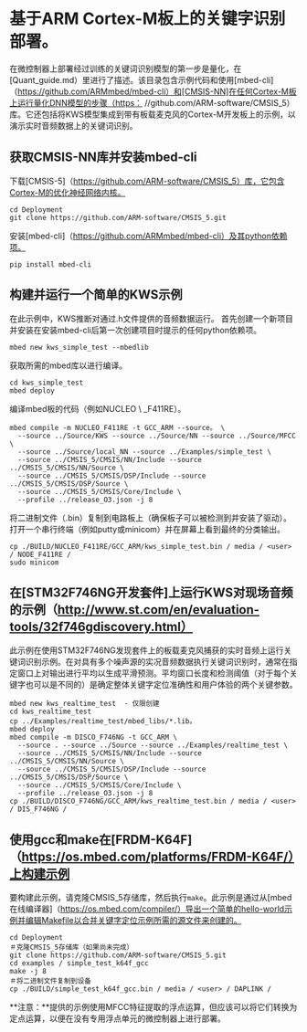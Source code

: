 # 基于ARM Cortex-M板上的关键字识别部署。
在微控制器上部署经过训练的关键词识别模型的第一步是量化，在[Quant_guide.md）里进行了描述。该目录包含示例代码和使用[mbed-cli]（https://github.com/ARMmbed/mbed-cli）和[CMSIS-NN]在任何Cortex-M板上运行量化DNN模型的步骤（https： //github.com/ARM-software/CMSIS_5）库。它还包括将KWS模型集成到带有板载麦克风的Cortex-M开发板上的示例，以演示实时音频数据上的关键词识别。

## 获取CMSIS-NN库并安装mbed-cli
下载[CMSIS-5]（https://github.com/ARM-software/CMSIS_5）库，它包含Cortex-M的优化神经网络内核。
```
cd Deployment
git clone https://github.com/ARM-software/CMSIS_5.git
```
安装[mbed-cli]（https://github.com/ARMmbed/mbed-cli）及其python依赖项。
```庆典
pip install mbed-cli
```
## 构建并运行一个简单的KWS示例
在此示例中，KWS推断对通过.h文件提供的音频数据运行。
首先创建一个新项目并安装在安装mbed-cli后第一次创建项目时提示的任何python依赖项。
```
mbed new kws_simple_test --mbedlib
```
获取所需的mbed库以进行编译。
```
cd kws_simple_test
mbed deploy
```
编译mbed板的代码（例如NUCLEO \ _F411RE）。
```
mbed compile -m NUCLEO_F411RE -t GCC_ARM --source。 \
  --source ../Source/KWS --source ../Source/NN --source ../Source/MFCC \
  --source ../Source/local_NN --source ../Examples/simple_test \
  --source ../CMSIS_5/CMSIS/NN/Include --source ../CMSIS_5/CMSIS/NN/Source \
  --source ../CMSIS_5/CMSIS/DSP/Include --source ../CMSIS_5/CMSIS/DSP/Source \
  --source ../CMSIS_5/CMSIS/Core/Include \
  --profile ../release_O3.json -j 8
```
将二进制文件（.bin）复制到电路板上（确保板子可以被检测到并安装了驱动）。打开一个串行终端（例如putty或minicom）并在屏幕上看到最终的分类输出。
```
cp ./BUILD/NUCLEO_F411RE/GCC_ARM/kws_simple_test.bin / media / <user> / NODE_F411RE /
sudo minicom
```
## 在[STM32F746NG开发套件]上运行KWS对现场音频的示例（http://www.st.com/en/evaluation-tools/32f746gdiscovery.html）
此示例在使用STM32F746NG发现套件上的板载麦克风捕获的实时音频上运行关键词识别示例。在对具有多个噪声源的实况音频数据执行关键词识别时，通常在指定窗口上对输出进行平均以生成平滑预测。平均窗口长度和检测阈值（对于每个关键字也可以是不同的）是确定整体关键字定位准确性和用户体验的两个关键参数。
```
mbed new kws_realtime_test  - 仅限创建
cd kws_realtime_test
cp ../Examples/realtime_test/mbed_libs/*.lib。
mbed deploy
mbed compile -m DISCO_F746NG -t GCC_ARM \
  --source . --source ../Source --source ../Examples/realtime_test \
  --source ../CMSIS_5/CMSIS/NN/Include --source ../CMSIS_5/CMSIS/NN/Source \
  --source ../CMSIS_5/CMSIS/DSP/Include --source ../CMSIS_5/CMSIS/DSP/Source \
  --source ../CMSIS_5/CMSIS/Core/Include \
  --profile ../release_O3.json -j 8
cp ./BUILD/DISCO_F746NG/GCC_ARM/kws_realtime_test.bin / media / <user> / DIS_F746NG /
```
## 使用gcc和make在[FRDM-K64F]（https://os.mbed.com/platforms/FRDM-K64F/）上构建示例
要构建此示例，请克隆CMSIS_5存储库，然后执行`make`。此示例是通过从[mbed在线编译器]（https://os.mbed.com/compiler/）导出一个简单的hello-world示例并编辑Makefile以合并关键字定位示例所需的源文件来创建的。
```
cd Deployment
＃克隆CMSIS_5存储库（如果尚未完成）
git clone https://github.com/ARM-software/CMSIS_5.git
cd examples / simple_test_k64f_gcc
make -j 8
＃将二进制文件复制到设备
cp ./BUILD/simple_test_k64f_gcc.bin / media / <user> / DAPLINK /
```
**注意：**提供的示例使用MFCC特征提取的浮点运算，但应该可以将它们转换为定点运算，以便在没有专用浮点单元的微控制器上进行部署。

